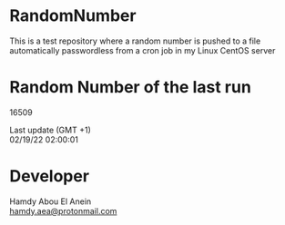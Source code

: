 # RandomNumber    
This is a test repository where a random number is pushed to a file automatically passwordless from a cron job in my Linux CentOS server    
# Random Number of the last run   
16509
      
Last update (GMT +1)    
02/19/22 02:00:01
# Developer    
Hamdy Abou El Anein   
hamdy.aea@protonmail.com
